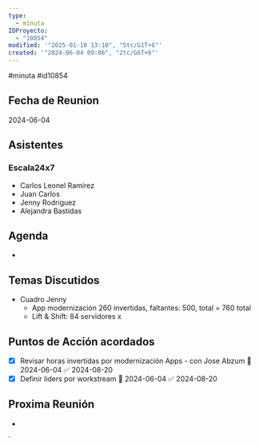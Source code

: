 ```yaml
---
type:
  - minuta
IDProyecto:
  - "10854"
modified: '"2025-01-10 13:10", "5tc/G1T+6"'
created: '"2024-06-04 09:06", "2tc/G6T+6"'
---
```

#minuta 
#id10854
## Fecha de Reunion
2024-06-04

## Asistentes

### Escala24x7
- Carlos Leonel Ramírez
-  Juan Carlos
- Jenny Rodriguez
- Alejandra Bastidas

## Agenda
* 
## Temas Discutidos
*  Cuadro Jenny
	* App modernización 260 invertidas,  faltantes: 500, total = 760  total
	*   Lift & Shift: 84 servidores x 

## Puntos de Acción acordados
* [x] Revisar horas invertidas por modernización Apps -  con Jose Abzum 📅 2024-06-04 ✅ 2024-08-20
* [x] Definir  liders por workstream 📅 2024-06-04 ✅ 2024-08-20

## Proxima Reunión
*   

`
